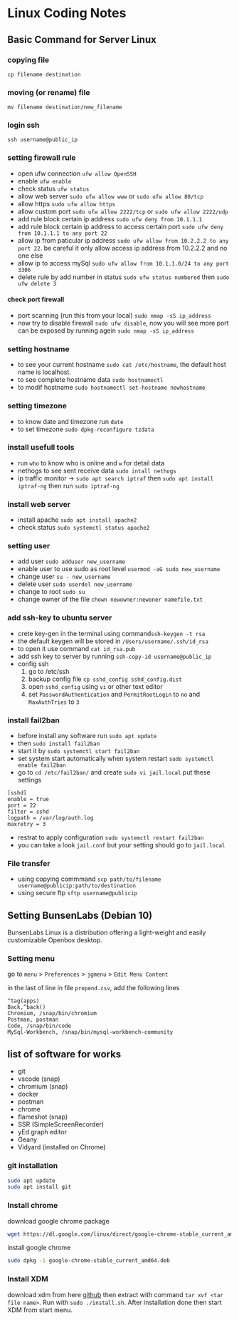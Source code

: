 # Linux Coding Notes

## Basic Command for Server Linux

### copying file

`cp filename destination`

### moving (or rename) file

`mv filename destination/new_filename`

### login ssh

`ssh username@public_ip`

### setting firewall rule

- open ufw connection `ufw allow OpenSSH`
- enable `ufw enable`
- check status `ufw status`
- allow web server `sudo ufw allow www` or `sudo ufw allow 80/tcp`
- allow https `sudo ufw allow https`
- allow custom port `sudo ufw allow 2222/tcp` or `sudo ufw allow 2222/udp`
- add rule block certain ip address `sudo ufw deny from 10.1.1.1`
- add rule block certain ip address to access certain port `sudo ufw deny from 10.1.1.1 to any port 22`
- allow ip from paticular ip address `sudo ufw allow from 10.2.2.2 to any port 22`. be careful it only allow access ip address from 10.2.2.2 and no one else
- allow ip to access mySql `sudo ufw allow from 10.1.1.0/24 to any port 3306`
- delete rule by add number in status `sudo ufw status numbered` then `sudo ufw delete 3`

#### check port firewall

- port scanning (run this from your local) `sudo nmap -sS ip_address`
- now try to disable firewall `sudo ufw disable`, now you will see more port can be exposed by running agein `sudo nmap -sS ip_address`

### setting hostname

- to see your current hostname `sudo cat /etc/hostname`, the default host name is localhost.
- to see complete hostname data `sudo hostnamectl`
- to modif hostname `sudo hostnamectl set-hostname newhostname`

### setting timezone

- to know date and timezone run `date`
- to set timezone `sudo dpkg-reconfigure tzdata`

### install usefull tools

- run `who` to know who is online and `w` for detail data
- nethogs to see sent receive data `sudo intall nethogs`
- ip traffic monitor -> `sudo apt search iptraf` then `sudo apt install iptraf-ng` then run `sudo iptraf-ng`

### install web server

- install apache `sudo apt install apache2`
- check status `sudo systemctl status apache2`

### setting user

- add user
  `sudo adduser new_username`
- enable user to use sudo as root level
  `usermod -aG sudo new_username`
- change user
  `su - new_username`
- delete user
  `sudo userdel new_username`
- change to root
  `sudo su`
- change owner of the file
  `chown newowner:newoner namefile.txt`

### add ssh-key to ubuntu server

- crete key-gen in the terminal using command`ssh-keygen -t rsa`
- the default keygen will be stored in `/Users/username/.ssh/id_rsa`
- to open it use command `cat id_rsa.pub`
- add ssh key to server by running `ssh-copy-id username@public_ip`
- config ssh
  1. go to /etc/ssh
  2. backup config file `cp sshd_config sshd_config.dist`
  3. open `sshd_config` using `vi` or other text editor
  4. set `PasswordAuthentication` and `PermitRootLogin` to `no` and `MaxAuthTries` to `3`

### install fail2ban

- before install any software run `sudo apt update`
- then `sudo install fail2ban`
- start it by `sudo systemctl start fail2ban`
- set system start automatically when system restart `sudo systemctl enable fail2ban`
- go to `cd /etc/fail2ban/` and create `sudo vi jail.local` put these settings

```
[sshd]
enable = true
port = 22
filter = sshd
logpath = /var/log/auth.log
maxretry = 3
```

- restrat to apply configuration `sudo systemctl restart fail2ban`
- you can take a look `jail.conf` but your setting should go to `jail.local`

### File transfer

- using copying commmand `scp path/to/filename username@publicip:path/to/destination`
- using secure ftp `sftp username@publicip`

## Setting BunsenLabs (Debian 10)

BunsenLabs Linux is a distribution offering a light-weight and easily customizable Openbox desktop.

### Setting menu

go to `menu` > `Preferences` > `jgmenu` > `Edit Menu Content`

in the last of line in file `prepend.csv`, add the following lines

```csv
^tag(apps)
Back,^back()
Chromium, /snap/bin/chromium
Postman, postman
Code, /snap/bin/code
MySql-Workbench, /snap/bin/mysql-workbench-community
```

## list of software for works

- git
- vscode (snap)
- chromium (snap)
- docker
- postman
- chrome
- flameshot (snap)
- SSR (SimpleScreenRecorder)
- yEd graph editor
- Geany
- Vidyard (installed on Chrome)

### git installation

```sh
sudo apt update
sudo apt install git
```

### Install chrome

download google chrome package

```sh
wget https://dl.google.com/linux/direct/google-chrome-stable_current_amd64.deb
```

install google chrome

```sh
sudo dpkg -i google-chrome-stable_current_amd64.deb
```

### Install XDM

download xdm from here [github](https://github.com/subhra74/xdm/releases) then extract with command `tar xvf <tar file name>`. Run with `sudo ./install.sh`. After installation done then start XDM from start menu.
